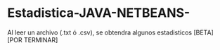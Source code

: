 # Estadistica-JAVA-NETBEANS-

Al leer un archivo (.txt ó .csv), se obtendra algunos estadisticos [BETA] [POR TERMINAR]
